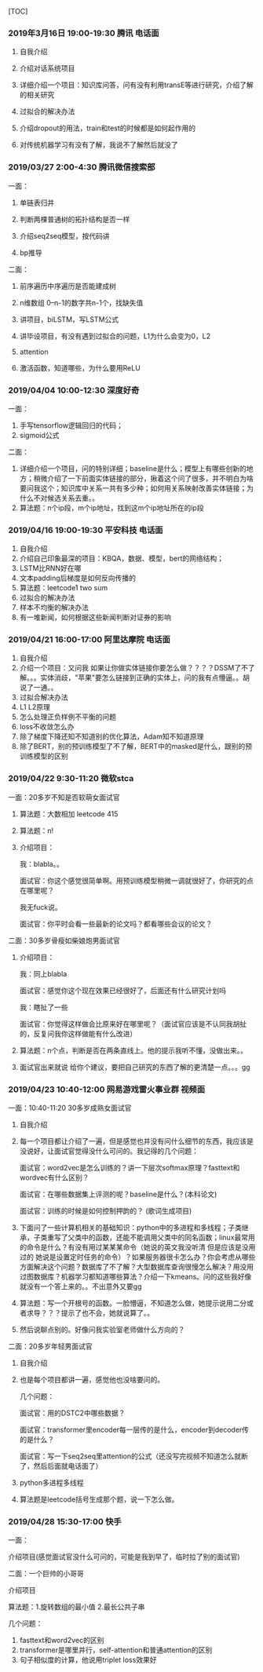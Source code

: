 [TOC]

### 2019年3月16日 19:00-19:30 腾讯 电话面

1. 自我介绍

2. 介绍对话系统项目

3. 详细介绍一个项目：知识库问答，问有没有利用transE等进行研究，介绍了解的相关研究

4. 过拟合的解决办法 

5. 介绍dropout的用法，train和test的时候都是如何起作用的

6. 对传统机器学习有没有了解，我说不了解然后就没了



### 2019/03/27 2:00-4:30 腾讯微信搜索部

一面：

1. 单链表归并

2. 判断两棵普通树的拓扑结构是否一样

3. 介绍seq2seq模型，按代码讲

4. bp推导

二面：

1. 前序遍历中序遍历是否能建成树

2. n维数组 0–n-1的数字共n-1个，找缺失值

3. 讲项目，biLSTM，写LSTM公式

4. 讲毕设项目，有没有遇到过拟合的问题，L1为什么会变为0，L2

5. attention 

6. 激活函数，知道哪些，为什么要用ReLU



### 2019/04/04 10:00-12:30 深度好奇

一面：

1. 手写tensorflow逻辑回归的代码；
2. sigmoid公式

二面：

1. 详细介绍一个项目，问的特别详细；baseline是什么；模型上有哪些创新的地方；稍微介绍了一下前面实体链接的部分，揪着这个问了很多，并不明白为啥要问我这个；知识库中关系一共有多少种；如何用关系映射改善实体链接；为什么不对候选关系去重。。
6. 算法题：n个ip段，m个ip地址，找到这m个ip地址所在的ip段



### 2019/04/16 19:00-19:30 平安科技 电话面

1. 自我介绍
2. 介绍自己印象最深的项目：KBQA，数据、模型，bert的网络结构；
3. LSTM比RNN好在哪
4. 文本padding后梯度是如何反向传播的
5. 算法题：leetcode1 two sum
6. 过拟合的解决办法
7. 样本不均衡的解决办法
8. 有一堆新闻，如何根据这些新闻判断对证券的影响



### 2019/04/21 16:00-17:00 阿里达摩院 电话面

1. 自我介绍
2. 介绍一个项目：又问我 如果让你做实体链接你要怎么做？？？？DSSM了不了解。。。实体消歧，"苹果"要怎么链接到正确的实体上，问的我有点懵逼。。胡说了一通。。
3. 过拟合解决办法
4. L1 L2原理
5. 怎么处理正负样例不平衡的问题
6. loss不收敛怎么办
7. 除了梯度下降还知不知道别的优化算法，Adam知不知道原理
8. 除了BERT，别的预训练模型了不了解，BERT中的masked是什么，跟别的预训练模型的区别




### 2019/04/22 9:30-11:20 微软stca 

一面：20多岁不知是否软萌女面试官

1. 算法题：大数相加 leetcode 415 

2. 算法题：n! 

3. 介绍项目：

   我：blabla。。

   面试官：你这个感觉很简单啊。用预训练模型稍微一调就很好了，你研究的点在哪里呢？

   我无fuck说。

   面试官：你平时会看一些最新的论文吗？都看哪些会议的论文？

二面：30多岁骨瘦如柴娘炮男面试官

1. 介绍项目：

   我：同上blabla

   面试官：感觉你这个现在效果已经很好了，后面还有什么研究计划吗

   我：瞎扯了一些

   面试官：你觉得这样做会比原来好在哪里呢？（面试官应该是不认同我胡扯的，反复问我你这样做能有什么改进）

2. 算法题：n个点，判断是否在两条直线上。他的提示我听不懂，没做出来。。

3. 面试官出来就说 给你个建议，要把自己研究的东西了解的更清楚一点。。。gg



### 2019/04/23 10:40-12:00 网易游戏雷火事业群 视频面

一面：10:40-11:20 30多岁成熟女面试官

1. 自我介绍

2. 每一个项目都让介绍了一遍，但是感觉也并没有问什么细节的东西，我应该是没说好，让面试官觉得没什么可问的。我记得的几个问题：

   面试官：word2vec是怎么训练的？讲一下层次softmax原理？fasttext和wordvec有什么区别？

   面试官：在哪些数据集上评测的呢？baseline是什么？(本科论文)

   面试官：训练的时候是如何控制押韵的？ (歌词生成项目)

3. 下面问了一些计算机相关的基础知识：python中的多进程和多线程；子类继承，子类重写了父类中的函数，还能不能调用父类中的同名函数；linux最常用的命令是什么？有没有用过某某某命令（她说的英文我没听清 但是应该是没用过的 她说是设置定时任务的命令）？如果服务器很卡怎么办？你会考虑从哪些方面解决这个问题？数据库了不了解？大型数据库查询很慢怎么解决？用没用过图数据库？机器学习都知道哪些算法？介绍一下kmeans。问的这些我好像就没有一个答上来的。。不出意外又要gg

4. 算法题：写一个开根号的函数。一脸懵逼，不知道怎么做，她提示说用二分或者求导？？？提示了也不会，她就说算了。。

5. 然后说聊点别的。好像问我实验室老师做什么方向的？

二面：20多岁年轻男面试官

1. 自我介绍

2. 也是每个项目都讲一遍，感觉他也没啥要问的。

   几个问题：

   面试官：用的DSTC2中哪些数据？

   面试官：transformer里encoder每一层传的是什么，encoder到decoder传的是什么？

   面试官：写一下seq2seq里attention的公式（还没写完视频不知道怎么就断了，然后后面就电话面了）

3. python多进程多线程

4. 算法题是leetcode括号生成那个题，说一下怎么做。



### 2019/04/28 15:30-17:00 快手

一面：

介绍项目(感觉面试官没什么可问的，可能是我到早了，临时拉了别的面试官)

二面：一个巨帅的小哥哥

介绍项目

算法题：1.旋转数组的最小值 2.最长公共子串

几个问题：

1. fasttext和word2vec的区别
2. transformer是哪里并行，self-attention和普通attention的区别
3. 句子相似度的计算，他说用triplet loss效果好